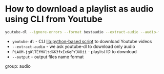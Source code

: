 # How to download a playlist as audio using CLI from Youtube

```bash
youtube-dl --ignore-errors --format bestaudio --extract-audio --audio-format mp3 --audio-quality 160K --output "C%(playlist_index)s.%(ext)s" --yes-playlist PLA8M-jgOlTEfMXltdGK3fxIxKqPYJXDii
```

- `youtube-dl` - CLI [lib:python-based script](https://github.com/ytdl-org/youtube-dl/blob/master/README.md#readme) to download Youtube videos
- `--extract-audio` - we ask youtube-dl to download only audio
- `PLA8M-jgOlTEfMXltdGK3fxIxKqPYJXDii` - playlist ID to download
- `--output` - output files name format

group: audio


